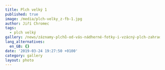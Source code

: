 ```yaml
---
title: Plch velký 1
published: true
image: /media/plch-velky_z-fb-1.jpg
author: Jiří Chromec
tags:
  - plch velký
gallery: /news/záznamy-plchů-od-vás-nádherné-fotky-i-vzácný-plch-zahradní
lang_alternatives:
  en_GB: {}
date: '2019-03-24 19:27:50 +0100'
category: gallery
layout: photo
---
```


